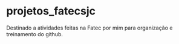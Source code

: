 # projetos_fatecsjc
Destinado a atividades feitas na Fatec por mim para organização e treinamento do github.
